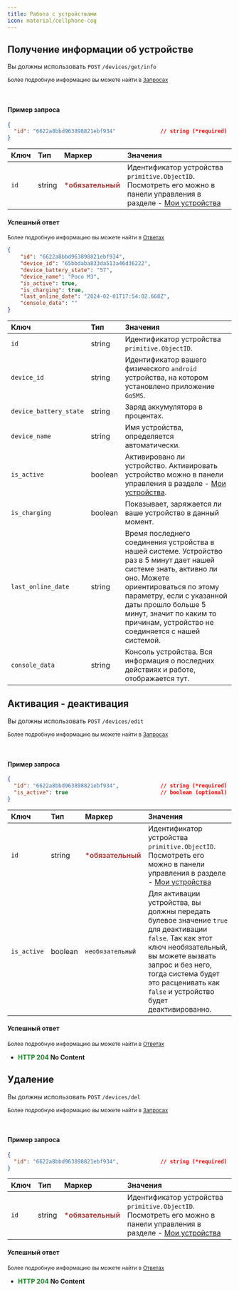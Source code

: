 ```yaml
---
title: Работа с устройствами
icon: material/cellphone-cog
---
```


## Получение информации об устройстве

Вы должны использовать `POST` `/devices/get/info` <div style="font-size:12px">Более подробную информацию вы можете найти в <a href="https://docs.gosms.ru/request" target="_blank">Запросах</a></div>

<br>

#### Пример запроса

``` json title="POST: /devices/get/info"
{
  "id": "6622a8bbd963898821ebf934"  			// string (*required)
}
```

|Ключ |Тип |Маркер | Значения|
|:------------------------ |:- |:- |:- |
| `id`|string |<b style="color:#b13f3f">*обязательный</b> | Идентификатор устройства `primitive.ObjectID`. Посмотреть его можно в панели управления в разделе  - [Мои устройства](https://cms.gosms.ru/devices)|


#### Успешный ответ
<div style="font-size:12px">Более подробную информацию вы можете найти в <a href="https://docs.gosms.ru/responses" target="_blank">Ответах</a></div>

``` json title="HTTP 200 application-json"
{
    "id": "6622a8bbd963898821ebf934",
    "device_id": "65bbdaba833da513a46d36222",
    "device_battery_state": "57",
    "device_name": "Poco M3",
    "is_active": true,
    "is_charging": true,
    "last_online_date": "2024-02-01T17:54:02.668Z",
    "console_data": ""
}
```

|Ключ |Тип | Значения|
|:------------------------ |:- |:- |
| `id`|string | Идентификатор устройства `primitive.ObjectID`. |
| `device_id`|string | Идентификатор вашего физического `android` устройства, на котором установлено приложение `GoSMS`. |
| `device_battery_state`|string | Заряд аккумулятора в процентах. |
| `device_name`|string | Имя устройства, определяется автоматически. |
| `is_active`|boolean | Активировано ли устройство. Активировать устройство можно в панели управления в разделе - [Мои устройства](https://cms.gosms.ru/devices). |
| `is_charging`|boolean | Показывает, заряжается ли ваше устройство в данный момент. |
| `last_online_date`|string | Время последнего соединения устройства в нашей системе. Устройство раз в 5 минут дает нашей системе знать, активно ли оно. Можете ориентироваться по этому параметру, если с указанной даты прошло больше 5 минут, значит по каким то причинам, устройство не соединяется с нашей системой. |
| `console_data`|string | Консоль устройства. Вся информация о последних действиях и работе, отображается тут. |


## Активация - деактивация

Вы должны использовать `POST` `/devices/edit` <div style="font-size:12px">Более подробную информацию вы можете найти в <a href="https://docs.gosms.ru/request" target="_blank">Запросах</a></div>

<br>

#### Пример запроса

``` json title="POST: /devices/edit"
{
  "id": "6622a8bbd963898821ebf934",  			// string (*required)
  "is_active": true                             // boolean (optional)
}
```

|Ключ |Тип |Маркер | Значения|
|:------------------------ |:- |:- |:- |
| `id`|string |<b style="color:#b13f3f">*обязательный</b> | Идентификатор устройства `primitive.ObjectID`. Посмотреть его можно в панели управления в разделе  - [Мои устройства](https://cms.gosms.ru/devices)|
| `is_active`|boolean |`необязательный`| Для активации устройства, вы должны передать булевое значение `true` для деактивации `false`. Так как этот ключ необязательный, вы можете вызвать запрос и без него, тогда система будет это расценивать как `false` и устройство будет деактивированно.|

#### Успешный ответ
<div style="font-size:12px">Более подробную информацию вы можете найти в <a href="https://docs.gosms.ru/responses" target="_blank">Ответах</a></div>

- <b style="color:rgb(29, 129, 39)">HTTP 204 </b><b>No Content</b>


## Удаление

Вы должны использовать `POST` `/devices/del` <div style="font-size:12px">Более подробную информацию вы можете найти в <a href="https://docs.gosms.ru/request" target="_blank">Запросах</a></div>

<br>

#### Пример запроса

``` json title="POST: /devices/del"
{
  "id": "6622a8bbd963898821ebf934",  			// string (*required)
}
```

|Ключ |Тип |Маркер | Значения|
|:------------------------ |:- |:- |:- |
| `id`|string |<b style="color:#b13f3f">*обязательный</b> | Идентификатор устройства `primitive.ObjectID`. Посмотреть его можно в панели управления в разделе  - [Мои устройства](https://cms.gosms.ru/devices)|

#### Успешный ответ
<div style="font-size:12px">Более подробную информацию вы можете найти в <a href="https://docs.gosms.ru/responses" target="_blank">Ответах</a></div>

- <b style="color:rgb(29, 129, 39)">HTTP 204 </b><b>No Content</b>